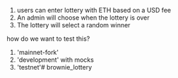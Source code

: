 1. users can enter lottery with ETH based on a USD fee
2. An admin will choose when the lottery is over
3. The lottery will select a random winner 

how do we want to test this?
1. 'mainnet-fork'
2. 'development' with mocks
3. 'testnet'# brownie_lottery
